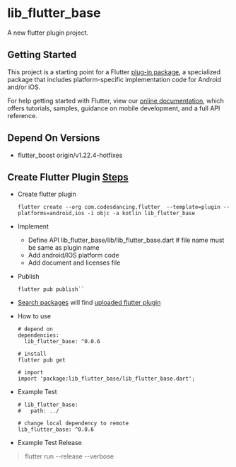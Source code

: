 # lib_flutter_base

A new flutter plugin project.

## Getting Started

This project is a starting point for a Flutter
[plug-in package](https://flutter.dev/developing-packages/),
a specialized package that includes platform-specific implementation code for
Android and/or iOS.

For help getting started with Flutter, view our
[online documentation](https://flutter.dev/docs), which offers tutorials,
samples, guidance on mobile development, and a full API reference.

## Depend On Versions
* flutter_boost origin/v1.22.4-hotfixes

## Create Flutter Plugin [Steps](https://flutter.dev/docs/development/packages-and-plugins/developing-packages#plugin)
* Create flutter plugin
    ```shell script
    flutter create --org com.codesdancing.flutter  --template=plugin --platforms=android,ios -i objc -a kotlin lib_flutter_base
    ```
* Implement
    * Define API lib_flutter_base/lib/lib_flutter_base.dart # file name must be same as plugin name
    * Add android/IOS platform code
    * Add document and licenses file
* Publish
    ```shell script
    flutter pub publish``
    ```
* [Search packages](https://pub.dartlang.org) will find [uploaded flutter plugin](https://pub.dev/packages/lib_flutter_base)
* How to use
    ```shell script
    # depend on
    dependencies:
      lib_flutter_base: ^0.0.6
  
    # install
    flutter pub get
  
    # import  
    import 'package:lib_flutter_base/lib_flutter_base.dart';
   ```
* Example Test
    ```shell script
    # lib_flutter_base:
    #   path: ../
    
    # change local dependency to remote
    lib_flutter_base: ^0.0.6
    ```

* Example Test Release
> flutter run --release --verbose